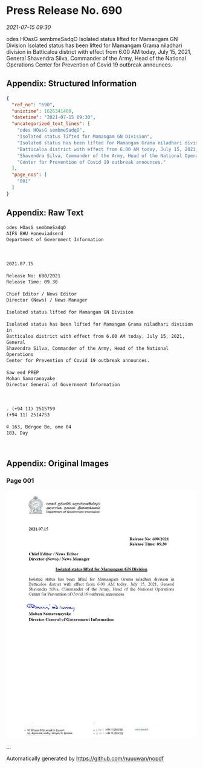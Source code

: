 
# Press Release No. 690
*2021-07-15 09:30*


odes HOasG sembmeSadqO
Isolated status lifted for Mamangam GN Division
Isolated status has been lifted for Mamangam Grama niladhari division in
Batticaloa district with effect from 6.00 AM today, July 15, 2021, General
Shavendra Silva, Commander of the Army, Head of the National Operations
Center for Prevention of Covid 19 outbreak announces.

## Appendix: Structured Information
```json
{
  "ref_no": "690",
  "unixtime": 1626341400,
  "datetime": "2021-07-15 09:30",
  "uncategorized_text_lines": [
    "odes HOasG sembmeSadqO",
    "Isolated status lifted for Mamangam GN Division",
    "Isolated status has been lifted for Mamangam Grama niladhari division in",
    "Batticaloa district with effect from 6.00 AM today, July 15, 2021, General",
    "Shavendra Silva, Commander of the Army, Head of the National Operations",
    "Center for Prevention of Covid 19 outbreak announces."
  ],
  "page_nos": [
    "001"
  ]
}
```

## Appendix: Raw Text
```text
odes HOasG sembmeSadqO
AIFS BHU Honewiadserd
Department of Government Information

 

2021.07.15

Release No: 690/2021
Release Time: 09.30

Chief Editor / News Editor
Director (News) / News Manager

Isolated status lifted for Mamangam GN Division

Isolated status has been lifted for Mamangam Grama niladhari division in
Batticaloa district with effect from 6.00 AM today, July 15, 2021, General
Shavendra Silva, Commander of the Army, Head of the National Operations
Center for Prevention of Covid 19 outbreak announces.

Saw eed PREP
Mohan Samaranayake
Director General of Government Information

 

. (+94 11) 2515759
(+94 11) 2514753

© 163, Bdrgoe Be, ome 04
183, Day

  

```

## Appendix: Original Images

### Page 001

![page_no](https://raw.githubusercontent.com/nuuuwan/nopdf_data/main/nopdf.dgigovlk.ref690.page001.jpeg)
        

...

Automatically generated by https://github.com/nuuuwan/nopdf

    
    